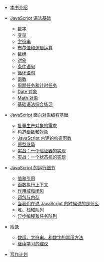 * [本书介绍](README.md)
* [JavaScript 语法基础](basics/README.md)
    * [数字](basics/number.md)
    * [变量](basics/variable.md)
    * [字符串](basics/string.md)
    * [布尔值和逻辑运算](basics/logic.md)
    * [数组](basics/array.md)
    * [对象](basics/object.md)
    * [条件语句](basics/condition.md)
    * [循环语句](basics/loop.md)
    * [函数](basics/function.md)
    * [周期任务和计时任务](basics/timer.md)
    * [Date 对象](basics/date.md)
    * [Math 对象]()
    * [基础语法综合练习]()

* [JavaScript 面向对象编程基础](oop/README.md)
    * [批量生产对象的需求]()
    * [构造函数和对象]()
    * [JavaScript 内建的构造函数]()
    * [原型继承]()
    * [实战：一个验证器的实现]()
    * [实战：一个状态机的实现]()


* [JavaScript 的运行细节](advanced/README.md)
    * [值和引用]()
    * [函数执行上下文]()
    * [作用域和闭包]()
    * [闭包与内存]()
    * [当我们在说 JavaScript 的时候说的是什么]()
    * [堆、栈和队列]()
    * [异步编程和任务队列]()

* [附录]()
    * [数组、字符串、和数字的常用方法]()
    * [继续学习的建议]()
    
* [写作计划](todolist.md)
